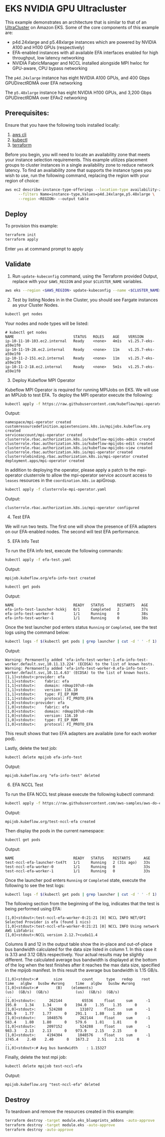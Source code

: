 # EKS NVIDIA GPU Ultracluster

This example demonstrates an architecture that is similar to that of an [UltraCluster](https://pages.awscloud.com/amazon-ec2-p4d.html) on Amazon EKS. Some of the core components of this example are:
- p4d.24xlarge and p5.48xlarge instances which are powered by NVIDIA A100 and H100 GPUs (respectively)
- EFA-enabled instances with all available EFA interfaces enabled for high throughput, low latency networking
- NVIDIA FabricManager and NCCL installed alongside MPI hwloc for GPU-aware, CPU bypass networking

The `p4d.24xlarge` instance has eight NVIDIA A100 GPUs, and 400 Gbps GPUDirectRDMA over EFA networking

The `p5.48xlarge` instance has eight NVIDIA H100 GPUs, and 3,200 Gbps GPUDirectRDMA over EFAv2 networking

## Prerequisites:

Ensure that you have the following tools installed locally:

1. [aws cli](https://docs.aws.amazon.com/cli/latest/userguide/install-cliv2.html)
2. [kubectl](https://Kubernetes.io/docs/tasks/tools/)
3. [terraform](https://learn.hashicorp.com/tutorials/terraform/install-cli)

Before you begin, you will need to locate an availability zone that meets your instance selection requirements. This example utilizes placement groups to cluster instances in a single availability zone to reduce network latency. To find an availability zone that supports the instance types you wish to use, run the following command, replacing the region with your region of choice:

```sh
aws ec2 describe-instance-type-offerings --location-type availability-zone  \
      --filters Name=instance-type,Values=p4d.24xlarge,p5.48xlarge \
      --region <REGION> --output table
```

## Deploy

To provision this example:

```sh
terraform init
terraform apply
```

Enter `yes` at command prompt to apply

## Validate

1. Run `update-kubeconfig` command, using the Terraform provided Output, replace with your `$AWS_REGION` and your `$CLUSTER_NAME` variables.

```sh
aws eks --region <$AWS_REGION> update-kubeconfig --name <$CLUSTER_NAME>
```

2. Test by listing Nodes in in the Cluster, you should see Fargate instances as your Cluster Nodes.

```sh
kubectl get nodes
```

Your nodes and node types will be listed:

```text
# kubectl get nodes
NAME                           STATUS   ROLES    AGE    VERSION
ip-10-11-10-103.ec2.internal   Ready    <none>   4m1s   v1.25.7-eks-a59e1f0
ip-10-11-19-28.ec2.internal    Ready    <none>   11m    v1.25.7-eks-a59e1f0
ip-10-11-2-151.ec2.internal    Ready    <none>   11m    v1.25.7-eks-a59e1f0
ip-10-11-2-18.ec2.internal     Ready    <none>   5m1s   v1.25.7-eks-a59e1f0
```

3. Deploy Kubeflow MPI Operator

Kubeflow MPI Operator is required for running MPIJobs on EKS. We will use an MPIJob to test EFA.
To deploy the MPI operator execute the following:

```sh
kubectl apply -f https://raw.githubusercontent.com/kubeflow/mpi-operator/v0.4.0/deploy/v2beta1/mpi-operator.yaml
```

Output:

```text
namespace/mpi-operator created
customresourcedefinition.apiextensions.k8s.io/mpijobs.kubeflow.org created
serviceaccount/mpi-operator created
clusterrole.rbac.authorization.k8s.io/kubeflow-mpijobs-admin created
clusterrole.rbac.authorization.k8s.io/kubeflow-mpijobs-edit created
clusterrole.rbac.authorization.k8s.io/kubeflow-mpijobs-view created
clusterrole.rbac.authorization.k8s.io/mpi-operator created
clusterrolebinding.rbac.authorization.k8s.io/mpi-operator created
deployment.apps/mpi-operator created
```

In addition to deploying the operator, please apply a patch to the mpi-operator clusterrole
to allow the mpi-operator service account access to `leases` resources in the `coordination.k8s.io` apiGroup.

```sh
kubectl apply -f clusterrole-mpi-operator.yaml
```

Output:

```text
clusterrole.rbac.authorization.k8s.io/mpi-operator configured
```

4. Test EFA

We will run two tests. The first one will show the presence of EFA adapters on our EFA-enabled nodes. The second will test EFA performance.

5. EFA Info Test

To run the EFA info test, execute the following commands:

```sh
kubectl apply -f efa-test.yaml
```

Output:

```text
mpijob.kubeflow.org/efa-info-test created
```

```sh
kubectl get pods
```

Output:

```text
NAME                           READY   STATUS      RESTARTS   AGE
efa-info-test-launcher-hckkj   0/1     Completed   2          37s
efa-info-test-worker-0         1/1     Running     0          38s
efa-info-test-worker-1         1/1     Running     0          38s
```

Once the test launcher pod enters status `Running` or `Completed`, see the test logs using the command below:

```sh
kubectl logs -f $(kubectl get pods | grep launcher | cut -d ' ' -f 1)
```

Output:

```text
Warning: Permanently added 'efa-info-test-worker-1.efa-info-test-worker.default.svc,10.11.13.224' (ECDSA) to the list of known hosts.
Warning: Permanently added 'efa-info-test-worker-0.efa-info-test-worker.default.svc,10.11.4.63' (ECDSA) to the list of known hosts.
[1,1]<stdout>:provider: efa
[1,1]<stdout>:    fabric: efa
[1,1]<stdout>:    domain: rdmap197s0-rdm
[1,1]<stdout>:    version: 116.10
[1,1]<stdout>:    type: FI_EP_RDM
[1,1]<stdout>:    protocol: FI_PROTO_EFA
[1,0]<stdout>:provider: efa
[1,0]<stdout>:    fabric: efa
[1,0]<stdout>:    domain: rdmap197s0-rdm
[1,0]<stdout>:    version: 116.10
[1,0]<stdout>:    type: FI_EP_RDM
[1,0]<stdout>:    protocol: FI_PROTO_EFA
```

This result shows that two EFA adapters are available (one for each worker pod).

Lastly, delete the test job:

```sh
kubectl delete mpijob efa-info-test
```

Output:

```text
mpijob.kubeflow.org "efa-info-test" deleted
```

6. EFA NCCL Test

To run the EFA NCCL test please execute the following kubectl command:

```sh
kubectl apply -f https://raw.githubusercontent.com/aws-samples/aws-do-eks/main/Container-Root/eks/deployment/efa-device-plugin/test-nccl-efa.yaml
```

Output:

```text
mpijob.kubeflow.org/test-nccl-efa created
```

Then display the pods in the current namespace:

```sh
kubectl get pods
```

Output:

```text
NAME                           READY   STATUS    RESTARTS      AGE
test-nccl-efa-launcher-tx47t   1/1     Running   2 (31s ago)   33s
test-nccl-efa-worker-0         1/1     Running   0             33s
test-nccl-efa-worker-1         1/1     Running   0             33s
```

Once the launcher pod enters `Running` or `Completed` state, execute the following to see the test logs:

```sh
kubectl logs -f $(kubectl get pods | grep launcher | cut -d ' ' -f 1)
```

The following section from the beginning of the log, indicates that the test is being performed using EFA:

```text
[1,0]<stdout>:test-nccl-efa-worker-0:21:21 [0] NCCL INFO NET/OFI Selected Provider is efa (found 1 nics)
[1,0]<stdout>:test-nccl-efa-worker-0:21:21 [0] NCCL INFO Using network AWS Libfabric
[1,0]<stdout>:NCCL version 2.12.7+cuda11.4
```

Columns 8 and 12 in the output table show the in-place and out-of-place bus bandwidth calculated for the data size listed in column 1. In this case it is 3.13 and 3.12 GB/s respectively.
Your actual results may be slightly different. The calculated average bus bandwidth is displayed at the bottom of the log when the test finishes after it reaches the max data size,
specified in the mpijob manifest. In this result the average bus bandwidth is 1.15 GB/s.

```
[1,0]<stdout>:#       size         count      type   redop    root     time   algbw   busbw #wrong     time   algbw   busbw #wrong
[1,0]<stdout>:#        (B)    (elements)                               (us)  (GB/s)  (GB/s)            (us)  (GB/s)  (GB/s)
...
[1,0]<stdout>:      262144         65536     float     sum      -1    195.0    1.34    1.34      0    194.0    1.35    1.35      0
[1,0]<stdout>:      524288        131072     float     sum      -1    296.9    1.77    1.77      0    291.1    1.80    1.80      0
[1,0]<stdout>:     1048576        262144     float     sum      -1    583.4    1.80    1.80      0    579.6    1.81    1.81      0
[1,0]<stdout>:     2097152        524288     float     sum      -1    983.3    2.13    2.13      0    973.9    2.15    2.15      0
[1,0]<stdout>:     4194304       1048576     float     sum      -1   1745.4    2.40    2.40      0   1673.2    2.51    2.51      0
...
[1,0]<stdout>:# Avg bus bandwidth    : 1.15327
```

Finally, delete the test mpi job:

```sh
kubectl delete mpijob test-nccl-efa
```

Output:

```text
mpijob.kubeflow.org "test-nccl-efa" deleted
```

## Destroy

To teardown and remove the resources created in this example:

```sh
terraform destroy -target module.eks_blueprints_addons -auto-approve
terraform destroy -target module.eks -auto-approve
terraform destroy -auto-approve
```
